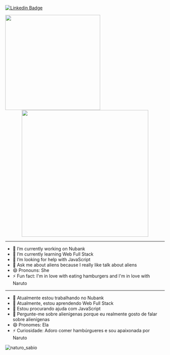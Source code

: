 [![Linkedin Badge](https://img.shields.io/badge/-LinkedIn-blue?style=flat-square&logo=Linkedin&logoColor=white&link=https://www.linkedin.com/in/let%C3%ADcia-dos-santos/)](https://www.linkedin.com/in/let%C3%ADcia-dos-santos/)

<p align="center">
  <img width="300px" align="left" src="https://github-readme-stats.vercel.app/api/top-langs/?username=ldsleticia&hide=html&layout=compact" />
  <img width="400px" align="rigth" src="https://github-readme-stats.vercel.app/api?username=ldsleticia&show_icons=true&theme=radical" />
</p>

___

- 🔭 I’m currently working on Nubank
- 🌱 I’m currently learning Web Full Stack
- 🤔 I’m looking for help with JavaScript
- 💬 Ask me about aliens because I really like talk about aliens
- 😄 Pronouns: She
- ⚡ Fun fact: I'm in love with eating hamburgers and I'm in love with Naruto

------------------------------------------------------------------------------------

- 🔭 Atualmente estou trabalhando no Nubank
- 🌱 Atualmente, estou aprendendo Web Full Stack
- 🤔 Estou procurando ajuda com JavaScript
- 💬 Pergunte-me sobre alienígenas porque eu realmente gosto de falar sobre alienígenas
- 😄 Pronomes: Ela
- ⚡ Curiosidade: Adoro comer hambúrgueres e sou apaixonada por Naruto

![naturo_sabio](https://user-images.githubusercontent.com/34607590/102846507-e9e04a80-43ee-11eb-8fc6-71c93368f879.gif)

